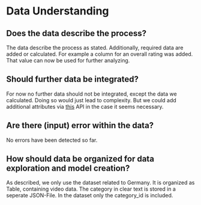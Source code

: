 # Data Understanding

## Does the data describe the process?

The data describe the process as stated. Additionally, required data are added or calculated.
For example a column for an overall rating was added. That value can now be used for further analyzing.

## Should further data be integrated?

For now no further data should not be integrated, except the data we calculated. Doing so would just lead to complexity.
But we could add additional attributes via [this](https://developers.google.com/youtube/v3/docs/videos/list)
API in the case it seems necessary.

## Are there (input) error within the data?

No errors have been detected so far.

## How should data be organized for data exploration and model creation?

As described, we only use the dataset related to Germany. It is organized as Table, containing video data.
The category in clear text is stored in a seperate JSON-File. In the dataset only the category_id is included.